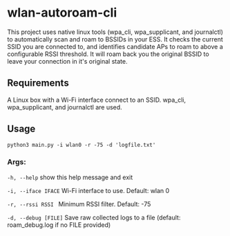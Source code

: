 # wlan-autoroam-cli
This project uses native linux tools (wpa_cli, wpa_supplicant, and journalctl) to automatically scan and roam to BSSIDs in your ESS. It checks the current SSID you are connected to, and identifies candidate APs to roam to above a configurable RSSI threshold. It will roam back you the original BSSID to leave your connection in it's original state.

## Requirements
A Linux box with a Wi-Fi interface connect to an SSID. wpa_cli, wpa_supplicant, and journalctl are used.

## Usage
 `python3 main.py -i wlan0 -r -75 -d 'logfile.txt'`
 
 ### Args:
 
  `-h, --help`          show this help message and exit
  
  `-i, --iface IFACE`   Wi-Fi interface to use. Default: wlan 0
  
  `-r, --rssi RSSI `    Minimum RSSI filter. Default: -75
  
  `-d, --debug [FILE]`  Save raw collected logs to a file (default: roam_debug.log if no FILE provided)
